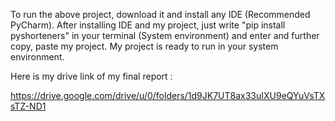 To run the above project, download it and install any IDE (Recommended PyCharm).
After installing IDE and my project, just write "pip install pyshorteners" in your terminal (System environment) and enter and further copy, paste my project.
My project is ready to run in your system environment.


Here is my drive link of my final report :

https://drive.google.com/drive/u/0/folders/1d9JK7UT8ax33uIXU9eQYuVsTXsTZ-ND1
